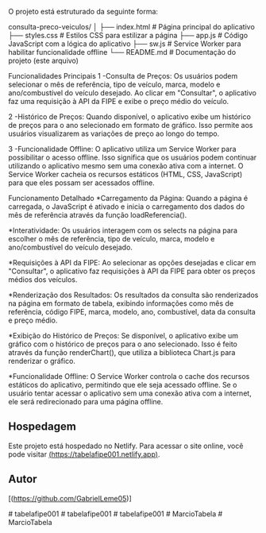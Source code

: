 
O projeto está estruturado da seguinte forma:

consulta-preco-veiculos/
│
├── index.html          # Página principal do aplicativo
├── styles.css          # Estilos CSS para estilizar a página
├── app.js              # Código JavaScript com a lógica do aplicativo
├── sw.js               # Service Worker para habilitar funcionalidade offline
└── README.md           # Documentação do projeto (este arquivo)

Funcionalidades Principais
1 -Consulta de Preços: Os usuários podem selecionar o mês de referência, tipo de veículo, marca, modelo e ano/combustível do veículo desejado. Ao clicar em "Consultar", o aplicativo faz uma requisição à API da FIPE e exibe o preço médio do veículo.

2 -Histórico de Preços: Quando disponível, o aplicativo exibe um histórico de preços para o ano selecionado em formato de gráfico. Isso permite aos usuários visualizarem as variações de preço ao longo do tempo.

3 -Funcionalidade Offline: O aplicativo utiliza um Service Worker para possibilitar o acesso offline. Isso significa que os usuários podem continuar utilizando o aplicativo mesmo sem uma conexão ativa com a internet. O Service Worker cacheia os recursos estáticos (HTML, CSS, JavaScript) para que eles possam ser acessados offline.



Funcionamento Detalhado
*Carregamento da Página: Quando a página é carregada, o JavaScript é ativado e inicia o carregamento dos dados do mês de referência através da função loadReferencia().

*Interatividade: Os usuários interagem com os selects na página para escolher o mês de referência, tipo de veículo, marca, modelo e ano/combustível do veículo desejado.

*Requisições à API da FIPE: Ao selecionar as opções desejadas e clicar em "Consultar", o aplicativo faz requisições à API da FIPE para obter os preços médios dos veículos.

*Renderização dos Resultados: Os resultados da consulta são renderizados na página em formato de tabela, exibindo informações como mês de referência, código FIPE, marca, modelo, ano, combustível, data da consulta e preço médio.

*Exibição do Histórico de Preços: Se disponível, o aplicativo exibe um gráfico com o histórico de preços para o ano selecionado. Isso é feito através da função renderChart(), que utiliza a biblioteca Chart.js para renderizar o gráfico.

*Funcionalidade Offline: O Service Worker controla o cache dos recursos estáticos do aplicativo, permitindo que ele seja acessado offline. Se o usuário tentar acessar o aplicativo sem uma conexão ativa com a internet, ele será redirecionado para uma página offline.

## Hospedagem

Este projeto está hospedado no Netlify. Para acessar o site online, você pode visitar [(https://tabelafipe001.netlify.app)](https://seu-site.netlify.app/).

## Autor

[(https://github.com/GabrielLeme05)]




#   t a b e l a f i p e 0 0 1  
 #   t a b e l a f i p e 0 0 1  
 #   t a b e l a f i p e 0 0 1  
 #   M a r c i o T a b e l a  
 #   M a r c i o T a b e l a  
 